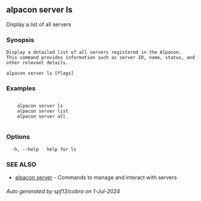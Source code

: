 ## alpacon server ls

Display a list of all servers

### Synopsis


	Display a detailed list of all servers registered in the Alpacon.
	This command provides information such as server ID, name, status, and other relevant details.
	

```
alpacon server ls [flags]
```

### Examples

```

	alpacon server ls
	alpacon server list
	alpacon server all
	
```

### Options

```
  -h, --help   help for ls
```

### SEE ALSO

* [alpacon server](alpacon_server.md)	 - Commands to manage and interact with servers

###### Auto generated by spf13/cobra on 1-Jul-2024
